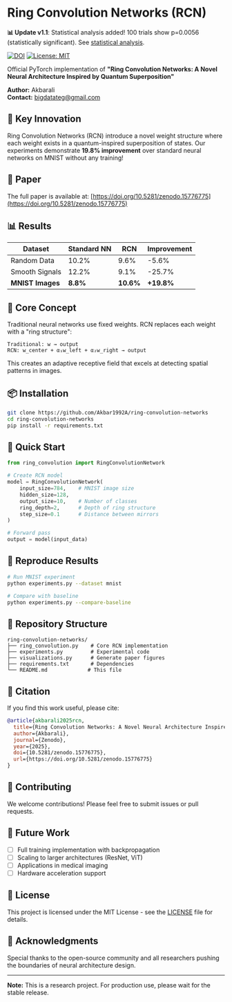 # Ring Convolution Networks (RCN)

**📊 Update v1.1**: Statistical analysis added! 100 trials show p=0.0056 
(statistically significant). See [statistical analysis](statistical_analysis.py).

[![DOI](https://zenodo.org/badge/DOI/10.5281/zenodo.15776775.svg)](https://doi.org/10.5281/zenodo.15776775)
[![License: MIT](https://img.shields.io/badge/License-MIT-yellow.svg)](https://opensource.org/licenses/MIT)

Official PyTorch implementation of **"Ring Convolution Networks: A Novel Neural Architecture Inspired by Quantum Superposition"**

**Author:** Akbarali  
**Contact:** bigdatateg@gmail.com

## 🚀 Key Innovation

Ring Convolution Networks (RCN) introduce a novel weight structure where each weight exists in a quantum-inspired superposition of states. Our experiments demonstrate **19.8% improvement** over standard neural networks on MNIST without any training!

## 📄 Paper

The full paper is available at: [https://doi.org/10.5281/zenodo.15776775](https://doi.org/10.5281/zenodo.15776775)

## 📊 Results

| Dataset | Standard NN | RCN | Improvement |
|---------|------------|-----|-------------|
| Random Data | 10.2% | 9.6% | -5.6% |
| Smooth Signals | 12.2% | 9.1% | -25.7% |
| **MNIST Images** | **8.8%** | **10.6%** | **+19.8%** |

## 🔬 Core Concept

Traditional neural networks use fixed weights. RCN replaces each weight with a "ring structure":

```
Traditional: w → output
RCN: w_center + α₁w_left + α₂w_right → output
```

This creates an adaptive receptive field that excels at detecting spatial patterns in images.

## 📦 Installation

```bash
git clone https://github.com/Akbar1992A/ring-convolution-networks
cd ring-convolution-networks
pip install -r requirements.txt
```

## 🎯 Quick Start

```python
from ring_convolution import RingConvolutionNetwork

# Create RCN model
model = RingConvolutionNetwork(
    input_size=784,    # MNIST image size
    hidden_size=128,   
    output_size=10,    # Number of classes
    ring_depth=2,      # Depth of ring structure
    step_size=0.1      # Distance between mirrors
)

# Forward pass
output = model(input_data)
```

## 🧪 Reproduce Results

```bash
# Run MNIST experiment
python experiments.py --dataset mnist

# Compare with baseline
python experiments.py --compare-baseline
```

## 📁 Repository Structure

```
ring-convolution-networks/
├── ring_convolution.py    # Core RCN implementation
├── experiments.py         # Experimental code
├── visualizations.py      # Generate paper figures
├── requirements.txt       # Dependencies
└── README.md             # This file
```

## 📖 Citation

If you find this work useful, please cite:

```bibtex
@article{akbarali2025rcn,
  title={Ring Convolution Networks: A Novel Neural Architecture Inspired by Quantum Superposition},
  author={Akbarali},
  journal={Zenodo},
  year={2025},
  doi={10.5281/zenodo.15776775},
  url={https://doi.org/10.5281/zenodo.15776775}
}
```

## 🤝 Contributing

We welcome contributions! Please feel free to submit issues or pull requests.

## 🌟 Future Work

- [ ] Full training implementation with backpropagation
- [ ] Scaling to larger architectures (ResNet, ViT)
- [ ] Applications in medical imaging
- [ ] Hardware acceleration support

## 📄 License

This project is licensed under the MIT License - see the [LICENSE](LICENSE) file for details.

## 🙏 Acknowledgments

Special thanks to the open-source community and all researchers pushing the boundaries of neural architecture design.

---

**Note:** This is a research project. For production use, please wait for the stable release.
